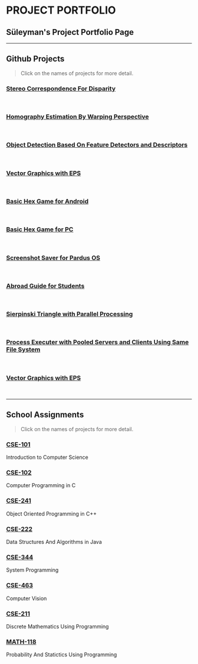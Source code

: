 # PROJECT PORTFOLIO
## Süleyman's Project Portfolio Page

***
## Github Projects
> Click on the names of projects for more detail.

### [Stereo Correspondence For Disparity](../Stereo-Correspondence-For-Disparity)
<br>

### [Homography Estimation By Warping Perspective](../Homography-Estimation)
<br>

### [Object Detection Based On Feature Detectors and Descriptors](../Object-Detection)
<br>

### [Vector Graphics with EPS](../Vector-Graphics-with-EPS)
<br>

### [Basic Hex Game for Android](../Hex-Game-for-Android)
<br>

### [Basic Hex Game for PC](../Hex-Game-for-PC)
<br>

### [Screenshot Saver for Pardus OS](../Cizdirgec_PardusAcikHack)
<br>

### [Abroad Guide for Students](../Abroad-Guide-for-Students)
<br>

### [Sierpinski Triangle with Parallel Processing](../Sierpinski-Triangle)
<br>

### [Process Executer with Pooled Servers and Clients Using Same File System](https://github.com/sglbl/CSE-344/tree/master/midterm)
<br>

### [Vector Graphics with EPS](https://github.com/sglbl/CSE-211/tree/main/HW4)
<br>

***
## School Assignments
> Click on the names of projects for more detail.

### [CSE-101](https://sglbl.github.io/CSE-101)
Introduction to Computer Science

### [CSE-102](https://sglbl.github.io/CSE-102)
Computer Programming in C

### [CSE-241](https://sglbl.github.io/CSE-241)
Object Oriented Programming in C++

### [CSE-222](https://sglbl.github.io/CSE-222)
Data Structures And Algorithms in Java

### [CSE-344](https://sglbl.github.io/CSE-344)
System Programming

### [CSE-463](https://sglbl.github.io/CSE-463)
Computer Vision

### [CSE-211 ](https://sglbl.github.io/CSE-211)
Discrete Mathematics Using Programming

### [MATH-118](https://sglbl.github.io/CSE-118)
Probability And Statictics Using Programming
